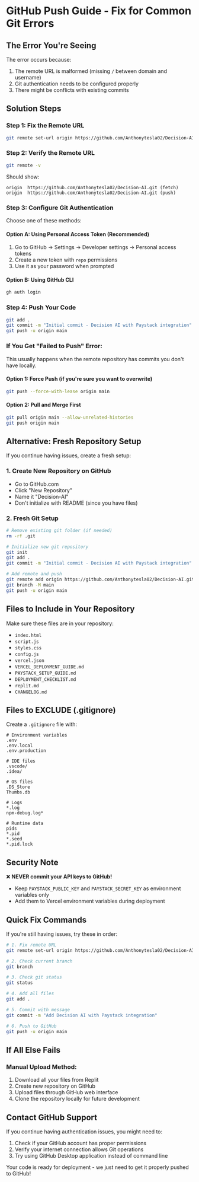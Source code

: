 # GitHub Push Guide - Fix for Common Git Errors

## The Error You're Seeing
The error occurs because:
1. The remote URL is malformed (missing `/` between domain and username)
2. Git authentication needs to be configured properly
3. There might be conflicts with existing commits

## Solution Steps

### Step 1: Fix the Remote URL
```bash
git remote set-url origin https://github.com/Anthonytesla02/Decision-AI.git
```

### Step 2: Verify the Remote URL
```bash
git remote -v
```
Should show:
```
origin  https://github.com/Anthonytesla02/Decision-AI.git (fetch)
origin  https://github.com/Anthonytesla02/Decision-AI.git (push)
```

### Step 3: Configure Git Authentication
Choose one of these methods:

#### Option A: Using Personal Access Token (Recommended)
1. Go to GitHub → Settings → Developer settings → Personal access tokens
2. Create a new token with `repo` permissions
3. Use it as your password when prompted

#### Option B: Using GitHub CLI
```bash
gh auth login
```

### Step 4: Push Your Code
```bash
git add .
git commit -m "Initial commit - Decision AI with Paystack integration"
git push -u origin main
```

### If You Get "Failed to Push" Error:
This usually happens when the remote repository has commits you don't have locally.

#### Option 1: Force Push (if you're sure you want to overwrite)
```bash
git push --force-with-lease origin main
```

#### Option 2: Pull and Merge First
```bash
git pull origin main --allow-unrelated-histories
git push origin main
```

## Alternative: Fresh Repository Setup

If you continue having issues, create a fresh setup:

### 1. Create New Repository on GitHub
- Go to GitHub.com
- Click "New Repository"
- Name it "Decision-AI"
- Don't initialize with README (since you have files)

### 2. Fresh Git Setup
```bash
# Remove existing git folder (if needed)
rm -rf .git

# Initialize new git repository
git init
git add .
git commit -m "Initial commit - Decision AI with Paystack integration"

# Add remote and push
git remote add origin https://github.com/Anthonytesla02/Decision-AI.git
git branch -M main
git push -u origin main
```

## Files to Include in Your Repository

Make sure these files are in your repository:
- `index.html`
- `script.js`
- `styles.css`
- `config.js`
- `vercel.json`
- `VERCEL_DEPLOYMENT_GUIDE.md`
- `PAYSTACK_SETUP_GUIDE.md`
- `DEPLOYMENT_CHECKLIST.md`
- `replit.md`
- `CHANGELOG.md`

## Files to EXCLUDE (.gitignore)

Create a `.gitignore` file with:
```
# Environment variables
.env
.env.local
.env.production

# IDE files
.vscode/
.idea/

# OS files
.DS_Store
Thumbs.db

# Logs
*.log
npm-debug.log*

# Runtime data
pids
*.pid
*.seed
*.pid.lock
```

## Security Note
❌ **NEVER commit your API keys to GitHub!**
- Keep `PAYSTACK_PUBLIC_KEY` and `PAYSTACK_SECRET_KEY` as environment variables only
- Add them to Vercel environment variables during deployment

## Quick Fix Commands

If you're still having issues, try these in order:

```bash
# 1. Fix remote URL
git remote set-url origin https://github.com/Anthonytesla02/Decision-AI.git

# 2. Check current branch
git branch

# 3. Check git status
git status

# 4. Add all files
git add .

# 5. Commit with message
git commit -m "Add Decision AI with Paystack integration"

# 6. Push to GitHub
git push -u origin main
```

## If All Else Fails

### Manual Upload Method:
1. Download all your files from Replit
2. Create new repository on GitHub
3. Upload files through GitHub web interface
4. Clone the repository locally for future development

## Contact GitHub Support
If you continue having authentication issues, you might need to:
1. Check if your GitHub account has proper permissions
2. Verify your internet connection allows Git operations
3. Try using GitHub Desktop application instead of command line

Your code is ready for deployment - we just need to get it properly pushed to GitHub!